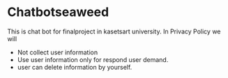 # Chatbotseaweed

This is chat bot for finalproject in kasetsart university.
In Privacy Policy we will
- Not collect user information
- Use user information only for respond user demand.
- user can delete information by yourself.
